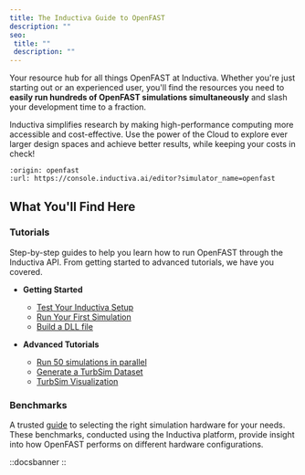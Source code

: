 ```yaml
---
title: The Inductiva Guide to OpenFAST
description: ""
seo:
 title: ""
 description: ""
---
```


Your resource hub for all things OpenFAST at Inductiva. Whether you're just starting out or an experienced user, you'll find the resources you need to **easily run hundreds of OpenFAST simulations simultaneously** and slash your development time to a fraction.

Inductiva simplifies research by making high-performance computing more accessible and cost-effective. Use the power of the Cloud to explore ever larger design spaces and achieve better results, while keeping your costs in check!

```{python_editor}
:origin: openfast
:url: https://console.inductiva.ai/editor?simulator_name=openfast
```

## What You'll Find Here

### Tutorials
Step-by-step guides to help you learn how to run OpenFAST through the Inductiva API. From getting started to advanced tutorials, we have you covered.

* **Getting Started**
    - [Test Your Inductiva Setup](1.tutorials/0.setup-test.md)
    - [Run Your First Simulation](1.tutorials/1.quick-start.md)
    - [Build a DLL file](1.tutorials/2.build-dll-file.md)

* **Advanced Tutorials**
    - [Run 50 simulations in parallel](1.tutorials/3.run-50-simulations-in-parallel/index.md)
    - [Generate a TurbSim Dataset](1.tutorials/4.generate-turbsim-dataset/index.md)
    - [TurbSim Visualization](2.visualization/0.turbsim-visualization.md)

### Benchmarks
A trusted [guide](3.benchmarks/0.benchmarks.md) to selecting the right simulation hardware for your needs. These benchmarks, conducted using the Inductiva platform, provide insight into how OpenFAST performs on different hardware configurations.

::docsbanner
::

